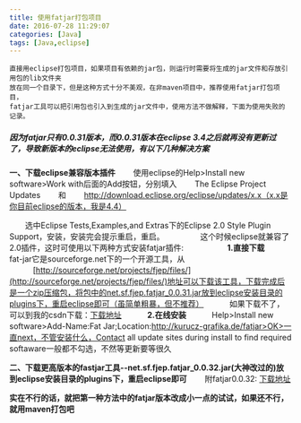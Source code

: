 ```yaml
---
title: 使用fatjar打包项目
date: 2016-07-28 11:29:07
categories: [Java]
tags: [Java,eclipse]
---
```

```
直接用eclipse打包项目，如果项目有依赖的jar包，则运行时需要将生成的jar文件和存放引用包的lib文件夹
放在同一个目录下，但是这种方式十分不美观，在非maven项目中，推荐使用fatjar打包项目，
fatjar工具可以把引用包也引入到生成的jar文件中，使用方法不做解释，下面为使用失败的记录。
```
##### 因为fatjar只有0.0.31版本，而0.0.31版本在eclipse 3.4之后就再没有更新过了，导致新版本的eclipse无法使用，有以下几种解决方案
**一、下载eclipse兼容版本插件**
　　使用eclipse的Help>Install new software>Work with后面的Add按钮，分别填入
　　The Eclipse Project Updates
　　和
　　http://download.eclipse.org/eclipse/updates/x.x（x.x是你目前eclipse的版本，我是4.4）

　　选中Eclipse Tests,Examples,and Extras下的Eclipse 2.0 Style Plugin Support，安装，安装完会提示重启，重启。
　　
　　这个时候eclipse就兼容了2.0插件，这时可使用以下两种方式安装fatjar插件:
　　
　　　**1.直接下载**
　　　fat-jar它是sourceforge.net下的一个开源工具，从
　　　[http://sourceforge.net/projects/fjep/files/](http://sourceforge.net/projects/fjep/files/)地址可以下载该工具，下载完成后是一个zip压缩包，将包中的net.sf.fjep.fatjar_0.0.31.jar放到eclipse安装目录的plugins下，重启eclipse即可（虽简单粗暴，但不推荐）
　　　如果下载不了，可以到我的csdn下载：[下载地址](http://download.csdn.net/detail/zhangfs_sl/9727387)
　　　**2.在线安装**
　　　Help>Install new software>Add-Name:Fat Jar;Location:http://kurucz-grafika.de/fatjar>OK>一直next，不管安装什么，Contact all update sites during install to find required softaware一般都不勾选，不然等更新要等很久

**二、下载更高版本的fastjar工具--net.sf.fjep.fatjar_0.0.32.jar(大神改过的)放到eclipse安装目录的plugins下，重启eclipse即可**
　　附fatjar0.0.32: [下载地址](http://download.csdn.net/detail/zhangfs_sl/9727391 "http://download.csdn.net/detail/zhangfs_sl/9727391")

**实在不行的话，就把第一种方法中的fatjar版本改成小一点的试试，如果还不行，就用maven打包吧**